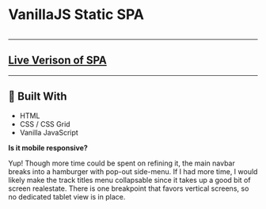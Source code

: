 # VanillaJS Static SPA
```

```
---
## [Live Verison of SPA](https://markcmurphy.github.io/VanillaJS-Static-SPA/index.html)
---
## 🔨 Built With 

- HTML 
- CSS / CSS Grid 
- Vanilla JavaScript

**Is it mobile responsive?**

Yup! Though more time could be spent on refining it, the main navbar breaks into a hamburger with pop-out side-menu. If I had more time, I would likely make the track titles menu collapsable since it takes up a good bit of screen realestate. There is one breakpoint that favors vertical screens, so no dedicated tablet view is in place.  
